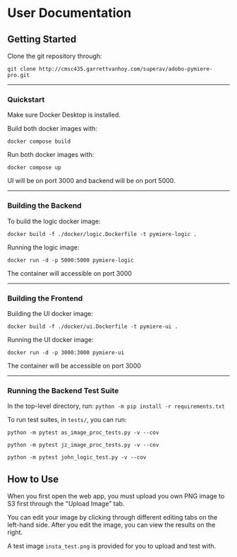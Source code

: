 # User Documentation

## Getting Started

Clone the git repository through:

`git clone http://cmsc435.garrettvanhoy.com/superav/adobo-pymiere-pro.git`

---

### Quickstart

Make sure Docker Desktop is installed.

Build both docker images with:

```docker compose build```

Run both docker images with:

```docker compose up```

UI will be on port 3000 and backend will be on port 5000.

---

### Building the Backend

To build the logic docker image:

```docker build -f ./docker/logic.Dockerfile -t pymiere-logic . ```

Running the logic image:

```docker run -d -p 5000:5000 pymiere-logic```

The container will accessible on port 3000

---

### Building the Frontend

Building the UI docker image:

```docker build -f ./docker/ui.Dockerfile -t pymiere-ui . ```

Running the UI docker image:

```docker run -d -p 3000:3000 pymiere-ui```

The container will be accessible on port 3000

---

### Running the Backend Test Suite

In the top-level directory, run: `python -m pip install -r requirements.txt`

To run test suites, in `tests/`, you can run:

```
python -m pytest as_image_proc_tests.py -v --cov

python -m pytest jz_image_proc_tests.py -v --cov

python -m pytest john_logic_test.py -v --cov
``` 

## How to Use

When you first open the web app, you must upload you own PNG image to S3 first through the "Upload Image" tab.

You can edit your image by clicking through different editing tabs on the left-hand side.
After you edit the image, you can view the results on the right.

A test image `insta_test.png` is provided for you to upload and test with.
